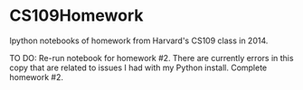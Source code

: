 # CS109Homework
Ipython notebooks of homework from Harvard's CS109 class in 2014.

TO DO:
Re-run notebook for homework #2.  There are currently errors in this copy that are related to issues I had with my Python install.
Complete homework #2.
